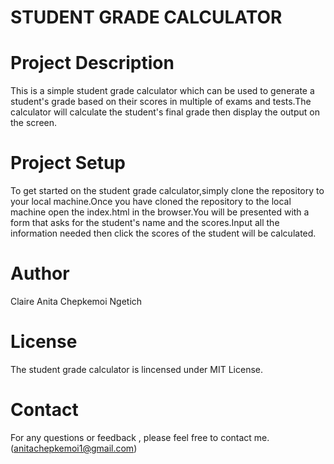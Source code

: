 # STUDENT GRADE CALCULATOR 
# Project Description 
This is a simple student grade calculator which can be used to generate a student's grade based on their scores in multiple of exams and tests.The calculator will calculate the student's final grade then display the output on the screen.
# Project Setup
To get started on the student grade calculator,simply clone the repository to your local machine.Once you have cloned the repository to the local machine open the index.html in the browser.You will be presented with a form that asks for the student's name and the scores.Input all the information needed then click the scores of the student will be calculated.
# Author 
Claire Anita Chepkemoi Ngetich
# License
The student grade calculator is lincensed under MIT License.
# Contact
For any questions or feedback , please feel free to contact me.
(anitachepkemoi1@gmail.com)

